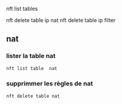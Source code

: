 
nft list tables

nft delete table ip nat
nft delete table ip filter

## nat 

### lister la table nat

```bash
nft list table  nat
```

### supprimmer les règles de nat

```bash
nft delete table nat
```
